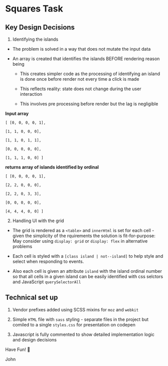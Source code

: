# Squares Task

## Key Design Decisions

1. Identifying the islands

- The problem is solved in a way that does not mutate the input data

- An array is created that identifies the islands BEFORE rendering reason being

  - This creates simpler code as the processing of identifying an island is done once before render not every time a click is made

  - This reflects reality: state does not change during the user interaction

  - This involves pre processing before render but the lag is negligible

**Input array**

`[ [0, 0, 0, 0, 1],`

`[1, 1, 0, 0, 0],`

`[1, 1, 0, 1, 1],`

`[0, 0, 0, 0, 0],`

`[1, 1, 1, 0, 0] ]`

**returns array of islands identified by ordinal**

`[ [0, 0, 0, 0, 1],`

`[2, 2, 0, 0, 0],`

`[2, 2, 0, 3, 3],`

`[0, 0, 0, 0, 0],`

`[4, 4, 4, 0, 0] ]`

2. Handling UI with the grid

- The grid is rendered as a `<table>` and `innerHtml` is set for each cell - given the simplicity of the rquirements the solution is fit-for-purpose: May consider using `display: grid` or `display: flex` in alternative problems

- Each cell is styled with a `[class island | not--island]` to help style and select when responding to events.

- Also each cell is given an attribute `island` with the island ordinal number so that all cells in a given island can be easily identified with css selctors and JavaScript `querySelectorAll`

## Technical set up

1. Vendor prefixes added using SCSS mixins for `moz` and `webkit`

2. Simple `HTML` file with `sass` styling - separate files in the project but comiled to a single `styles.css` for presentation on codepen

3. Javascript is fully commented to show detailed implementation logic and design decisions

Have Fun! :clown_face:

John
